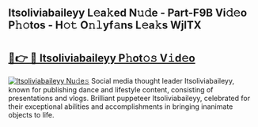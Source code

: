 ## Itsoliviabaileyy L𝚎a𝚔ed N𝚞𝚍e - Part-F9B Vi𝚍𝚎o P𝚑𝚘tos - H𝚘𝚝 O𝚗𝚕yf𝚊ns L𝚎a𝚔s WjlTX

# <h2><a href="http://kf0dl0.oniu.top/?m=Itsoliviabaileyy">🔗👉 🔴 Itsoliviabaileyy P𝚑ot𝚘𝚜 V𝚒d𝚎o</a></h2>

[![Itsoliviabaileyy Nu𝚍e𝚜](https://i.imgur.com/0qMVB7G.gif)](http://kf0dl0.oniu.top/?m=Itsoliviabaileyy)
Social media thought leader Itsoliviabaileyy, known for publishing dance and lifestyle content, consisting of presentations and vlogs. Brilliant puppeteer Itsoliviabaileyy, celebrated for their exceptional abilities and accomplishments in bringing inanimate objects to life.  
